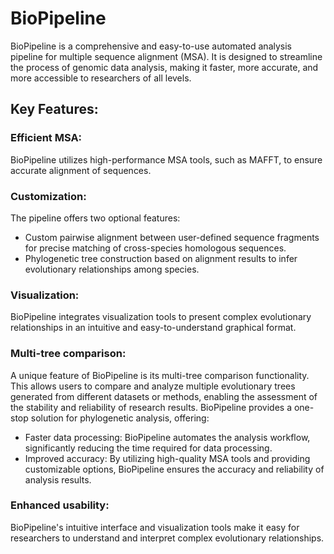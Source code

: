 # BioPipeline

BioPipeline is a comprehensive and easy-to-use automated analysis pipeline for multiple sequence alignment (MSA). It is designed to streamline the process of genomic data analysis, making it faster, more accurate, and more accessible to researchers of all levels.

## Key Features:

### Efficient MSA:
BioPipeline utilizes high-performance MSA tools, such as MAFFT, to ensure accurate alignment of sequences.<br/>
### Customization: 
The pipeline offers two optional features:
- Custom pairwise alignment between user-defined sequence fragments for precise matching of cross-species homologous sequences.
- Phylogenetic tree construction based on alignment results to infer evolutionary relationships among species.
### Visualization: 
BioPipeline integrates visualization tools to present complex evolutionary relationships in an intuitive and easy-to-understand graphical format.
### Multi-tree comparison: 
A unique feature of BioPipeline is its multi-tree comparison functionality. This allows users to compare and analyze multiple evolutionary trees generated from different datasets or methods, enabling the assessment of the stability and reliability of research results.
BioPipeline provides a one-stop solution for phylogenetic analysis, offering:
- Faster data processing: BioPipeline automates the analysis workflow, significantly reducing the time required for data processing.
- Improved accuracy: By utilizing high-quality MSA tools and providing customizable options, BioPipeline ensures the accuracy and reliability of analysis results.
### Enhanced usability: 
BioPipeline's intuitive interface and visualization tools make it easy for researchers to understand and interpret complex evolutionary relationships.
